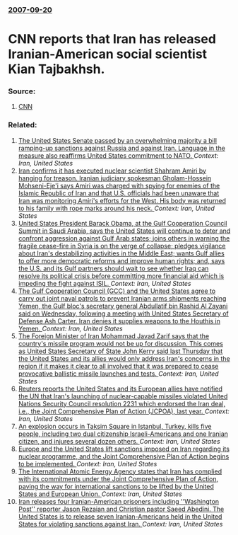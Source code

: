 ### [2007-09-20](/news/2007/09/20/index.md)

#  CNN reports that Iran has released Iranian-American social scientist Kian Tajbakhsh. 




### Source:

1. [CNN](http://edition.cnn.com/2007/WORLD/meast/09/20/iran.american/index.html?eref=rss_world)

### Related:

1. [The United States Senate passed by an overwhelming majority a bill ramping-up sanctions against Russia and against Iran. Language in the measure also reaffirms United States commitment to NATO. ](/news/2017/06/16/the-united-states-senate-passed-by-an-overwhelming-majority-a-bill-ramping-up-sanctions-against-russia-and-against-iran-language-in-the-mea.md) _Context: Iran, United States_
2. [Iran confirms it has executed nuclear scientist Shahram Amiri by hanging for treason. Iranian judiciary spokesman Gholam-Hossein Mohseni-Eje'i says Amiri was charged with spying for enemies of the Islamic Republic of Iran and that U.S. officials had been unaware that Iran was monitoring Amiri's efforts for the West. His body was returned to his family with rope marks around his neck. ](/news/2016/08/7/iran-confirms-it-has-executed-nuclear-scientist-shahram-amiri-by-hanging-for-treason-iranian-judiciary-spokesman-gholam-hossein-mohseni-eje.md) _Context: Iran, United States_
3. [United States  President Barack Obama, at the Gulf Cooperation Council Summit in Saudi Arabia, says the United States will continue to deter and confront aggression against Gulf Arab states; joins others in warning the fragile cease-fire in Syria is on the verge of collapse; pledges vigilance about Iran's destabilizing activities in the Middle East; wants Gulf allies to offer more democratic reforms and improve human rights; and, says the U.S. and its Gulf partners should wait to see whether Iraq can resolve its political crisis before committing more financial aid which is impeding the fight against ISIL. ](/news/2016/04/21/united-states-president-barack-obama-at-the-gulf-cooperation-council-summit-in-saudi-arabia-says-the-united-states-will-continue-to-deter.md) _Context: Iran, United States_
4. [The Gulf Cooperation Council (GCC) and the United States agree to carry out joint naval patrols to prevent Iranian arms shipments reaching Yemen, the Gulf bloc's secretary general Abdullatif bin Rashid Al Zayani said on Wednesday, following a meeting with United States Secretary of Defense Ash Carter. Iran denies it supplies weapons to the Houthis in Yemen. ](/news/2016/04/20/the-gulf-cooperation-council-gcc-and-the-united-states-agree-to-carry-out-joint-naval-patrols-to-prevent-iranian-arms-shipments-reaching-y.md) _Context: Iran, United States_
5. [The Foreign Minister of Iran Mohammad Javad Zarif says that the country's missile program would not be up for discussion. This comes as United States Secretary of State John Kerry said last Thursday that the United States and its allies would only address Iran's concerns in the region if it makes it clear to all involved that it was prepared to cease provocative ballistic missile launches and tests. ](/news/2016/04/10/the-foreign-minister-of-iran-mohammad-javad-zarif-says-that-the-country-s-missile-program-would-not-be-up-for-discussion-this-comes-as-unit.md) _Context: Iran, United States_
6. [Reuters reports the United States and its European allies have notified the UN that Iran's launching of nuclear-capable missiles violated United Nations Security Council resolution 2231 which endorsed the Iran deal, i.e., the Joint Comprehensive Plan of Action (JCPOA), last year. ](/news/2016/03/29/reuters-reports-the-united-states-and-its-european-allies-have-notified-the-un-that-iran-s-launching-of-nuclear-capable-missiles-violated-un.md) _Context: Iran, United States_
7. [An explosion occurs in Taksim Square in Istanbul, Turkey, kills five people, including two dual citizenship Israeli-Americans and one Iranian citizen, and injures several dozen others. ](/news/2016/03/19/an-explosion-occurs-in-taksim-square-in-istanbul-turkey-kills-five-people-including-two-dual-citizenship-israeli-americans-and-one-irania.md) _Context: Iran, United States_
8. [Europe and the United States lift sanctions imposed on Iran regarding its nuclear programme, and the Joint Comprehensive Plan of Action begins to be implemented. ](/news/2016/01/17/europe-and-the-united-states-lift-sanctions-imposed-on-iran-regarding-its-nuclear-programme-and-the-joint-comprehensive-plan-of-action-begi.md) _Context: Iran, United States_
9. [The International Atomic Energy Agency states that Iran has complied with its commitments under the Joint Comprehensive Plan of Action, paving the way for international sanctions to be lifted by the United States and European Union. ](/news/2016/01/16/the-international-atomic-energy-agency-states-that-iran-has-complied-with-its-commitments-under-the-joint-comprehensive-plan-of-action-pavi.md) _Context: Iran, United States_
10. [Iran releases four Iranian-American prisoners including ''Washington Post'' reporter Jason Rezaian and Christian pastor Saeed Abedini. The United States is to release seven Iranian-Americans held in the United States for violating sanctions against Iran. ](/news/2016/01/16/iran-releases-four-iranian-american-prisoners-including-washington-post-reporter-jason-rezaian-and-christian-pastor-saeed-abedini-the-u.md) _Context: Iran, United States_
